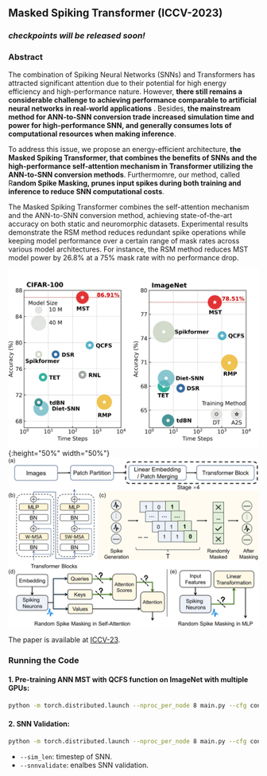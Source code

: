 ## Masked Spiking Transformer (ICCV-2023)

### *checkpoints will be released soon!*

### Abstract
The combination of Spiking Neural Networks (SNNs) and Transformers has attracted significant attention due to their potential for high energy efficiency and high-performance nature. However, **there still remains a considerable challenge to achieving performance comparable to artificial neural networks in real-world applications** .
Besides, **the mainstream method for ANN-to-SNN conversion trade increased simulation time and power for high-performance SNN, and generally consumes lots of computational resources when making inference**.

To address this issue, we propose an energy-efficient architecture, **the Masked Spiking Transformer, that combines the benefits of SNNs and the high-performance self-attention mechanism in Transformer utilizing the ANN-to-SNN conversion methods**. Furthermomre, our method, called R**andom Spike Masking, prunes input spikes during both training and inference to reduce SNN computational costs**. 

The Masked Spiking Transformer combines the self-attention mechanism and the ANN-to-SNN conversion method, achieving state-of-the-art accuracy on both static and neuromorphic datasets. Experimental results demonstrate the RSM method reduces redundant spike operations while keeping model performance over a certain range of mask rates across various model architectures. For instance, the RSM method reduces MST model power by 26.8% at a 75% mask rate with no performance drop. 

![performance](figures/acc.jpg){:height="50%" width="50%"}
![Main Figure](figures/main.jpg)



The paper is available at [ICCV-23](https://openaccess.thecvf.com/content/ICCV2023/html/Wang_Masked_Spiking_Transformer_ICCV_2023_paper.html). 
### Running the Code

#### 1. Pre-training ANN MST with QCFS function on ImageNet with multiple GPUs:
```bash
python -m torch.distributed.launch --nproc_per_node 8 main.py --cfg configs/mst/MST.yaml --batch-size 128
```

#### 2. SNN Validation:
```bash
python -m torch.distributed.launch --nproc_per_node 8 main.py --cfg configs/mst/MST.yaml --batch-size 128 --snnvalidate True --sim_len 128
```
- `--sim_len`: timestep of SNN.
- `--snnvalidate`: enalbes SNN validation.

